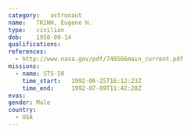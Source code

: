 ```yaml
---
category:	astronaut
name:	TRINH, Eugene H.
type:	civilian
dob:	1950-09-14
qualifications:
references:
  - http://www.nasa.gov/pdf/740566main_current.pdf
missions:
  - name: STS-50
    time_start:   1992-06-25T16:12:23Z
    time_end:     1992-07-09T11:42:28Z
evas:
gender:	Male
country:
  - USA
---
```

